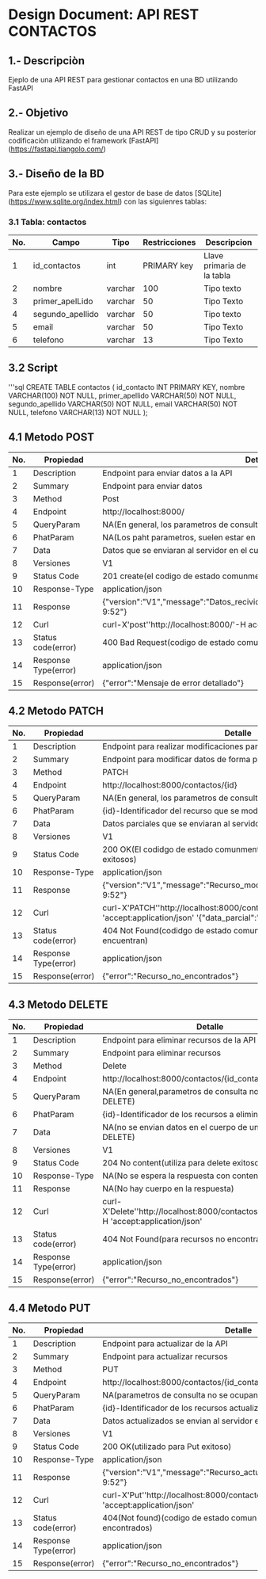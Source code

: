# Design Document: API REST CONTACTOS

## 1.- Descripciòn 
Ejeplo de una API REST para gestionar contactos en una BD utilizando FastAPI

## 2.- Objetivo
Realizar un ejemplo de diseño de una API REST de tipo CRUD y su posterior codificaciòn utilizando el framework [FastAPI] (https://fastapi.tiangolo.com/)

## 3.- Diseño de la BD
Para este ejemplo se utilizara el gestor de base de datos [SQLite] (https://www.sqlite.org/index.html) con las siguienres tablas:

### 3.1 Tabla: contactos
|No.|Campo|Tipo|Restricciones|Descripcion|
|--|--|--|--|--|
|1|id_contactos|int|PRIMARY key|Llave primaria de la tabla|
|2|nombre|varchar|100|Tipo texto|
|3|primer_apelLido|varchar|50|Tipo Texto|
|4|segundo_apellido|varchar|50|Tipo texto|
|5|email|varchar|50|Tipo Texto|
|6|telefono|varchar|13|Tipo Texto|

## 3.2 Script
'''sql
CREATE TABLE contactos (
    id_contacto INT PRIMARY KEY,
    nombre VARCHAR(100) NOT NULL,
    primer_apellido VARCHAR(50) NOT NULL,
    segundo_apellido VARCHAR(50) NOT NULL,
    email VARCHAR(50) NOT NULL,
    telefono VARCHAR(13) NOT NULL
);

## 4.1 Metodo POST
|No.|Propiedad|Detalle|
|--|--|--|
|1|Description|Endpoint para enviar datos a la API|
|2|Summary|Endpoint para enviar datos|
|3|Method|Post|
|4|Endpoint|http://localhost:8000/|
|5|QueryParam|NA(En general, los parametros de consulta no se utilizan en POST|
|6|PhatParam|NA(Los paht parametros, suelen estar en la URL y no en el cuerpo)|
|7|Data|Datos que se enviaran al servidor en el cuerpo de la solicitud|
|8|Versiones|V1|
|9|Status Code|201 create(el codigo de estado comunmente utilizados para POST)|
|10|Response-Type|application/json|
|11|Response|{"version":"V1","message":"Datos_recividos_correctamente","datatime":"25/09/23 9:52"}|
|12|Curl|curl-X'post''http://localhost:8000/'-H accept:application/json' '{"data":"ejemplo"}'|
|13|Status code(error)|400 Bad Request(codigo de estado comun para errores de solicitud)|
|14|Response Type(error)|application/json|
|15|Response(error)|{"error":"Mensaje de error detallado"}|


## 4.2 Metodo PATCH
|No.|Propiedad|Detalle|
|--|--|--|
|1|Description|Endpoint para realizar modificaciones parciales en un recurso de la API|
|2|Summary|Endpoint para modificar datos de forma parcial|
|3|Method|PATCH|
|4|Endpoint|http://localhost:8000/contactos/{id}|
|5|QueryParam|NA(En general, los parametros de consulta no se utilizan en PATCH)|
|6|PhatParam|{id}-Identificador del recurso que se modifica|
|7|Data|Datos parciales que se enviaran al servidor de la solicitud para modificar|
|8|Versiones|V1|
|9|Status Code|200 OK(El codidgo de estado comunmente utilizado para PATCH exitosos)|
|10|Response-Type|application/json|
|11|Response|{"version":"V1","message":"Recurso_modificado","datatime":"25/09/23 9:52"}|
|12|Curl|curl-X'PATCH''http://localhost:8000/contactos/{id}'-H 'accept:application/json' '{"data_parcial":"nuevo_valor"}'|
|13|Status code(error)|404 Not Found(codidgo de estado comun para los recursos que no se encuentran)|
|14|Response Type(error)|application/json|
|15|Response(error)|{"error":"Recurso_no_encontrados"}|

## 4.3 Metodo DELETE
|No.|Propiedad|Detalle|
|--|--|--|
|1|Description|Endpoint para eliminar recursos de la API|
|2|Summary|Endpoint para eliminar recursos|
|3|Method|Delete|
|4|Endpoint|http://localhost:8000/contactos/{id_contacto}|
|5|QueryParam|NA(En general,parametros de consulta no se utiliza en DELETE)|
|6|PhatParam|{id}-Identificador de los recursos a eliminar|
|7|Data|NA(no se envian datos en el cuerpo de una solicitud del DELETE)|
|8|Versiones|V1|
|9|Status Code|204 No content(utiliza para delete exitoso sin respuesta)|
|10|Response-Type|NA(No se espera la respuesta con contenido)|
|11|Response|NA(No hay cuerpo en la respuesta)|
|12|Curl|curl-X'Delete''http://localhost:8000/contactos/{id_contacto}'-H 'accept:application/json'|
|13|Status code(error)|404 Not Found(para recursos no encontrados)|
|14|Response Type(error)|application/json|
|15|Response(error)|{"error":"Recurso_no_encontrados"}|

## 4.4 Metodo PUT
|No.|Propiedad|Detalle|
|--|--|--|
|1|Description|Endpoint para actualizar de la API|
|2|Summary|Endpoint para actualizar recursos|
|3|Method|PUT|
|4|Endpoint|http://localhost:8000/contactos/{id_contacto}|
|5|QueryParam|NA(parametros de consulta no se ocupan en PUT)|
|6|PhatParam|{id}-Identificador de los recursos actualizados|
|7|Data|Datos actualizados se envian al servidor en el cuerpo de la solicitud|
|8|Versiones|V1|
|9|Status Code|200 OK(utilizado para Put exitoso)|
|10|Response-Type|application/json|
|11|Response|{"version":"V1","message":"Recurso_actualizado","datatime":"25/09/23 9:52"}|
|12|Curl|curl-X'Put''http://localhost:8000/contactos/{id_contacto}'-H 'accept:application/json'|
|13|Status code(error)|404(Not found)(codigo de estado comun para recursos no encontrados)|
|14|Response Type(error)|application/json|
|15|Response(error)|{"error":"Recurso_no_encontrados"}|

